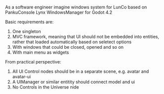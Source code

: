 As a software engineer imagine windows system for LunCo based on PankuConsole Lynx WindowsManager for Godot 4.2

Basic requirements are:
1. One singleton
2. MVC framework, meaning that UI should not be embedded into entities, rather that loaded automatically based on seletect options
3. With windows that could be closed, opened and so on
4. With main menu as widgets


From practical perspective:

1. All UI Control nodes should be in a separate scene, e.g. avatar and avatar-ui
2. A UIManager or similar entitity should connect model and ui
3. No Controls in the Universe nide
